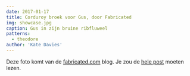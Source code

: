 ```yaml
---
date: 2017-01-17
title: Corduroy broek voor Gus, door Fabricated
img: showcase.jpg
caption: Gus in zijn bruine ribfluweel
patterns:
  - theodore
author: 'Kate Davies'
---
```


Deze foto komt van de [fabricated.com](http://fabrickated.com/) blog. Je zou de [hele post](http://fabrickated.com/2017/01/21/manswap-7-finishing-the-brown-corduroy-trousers/) moeten lezen.